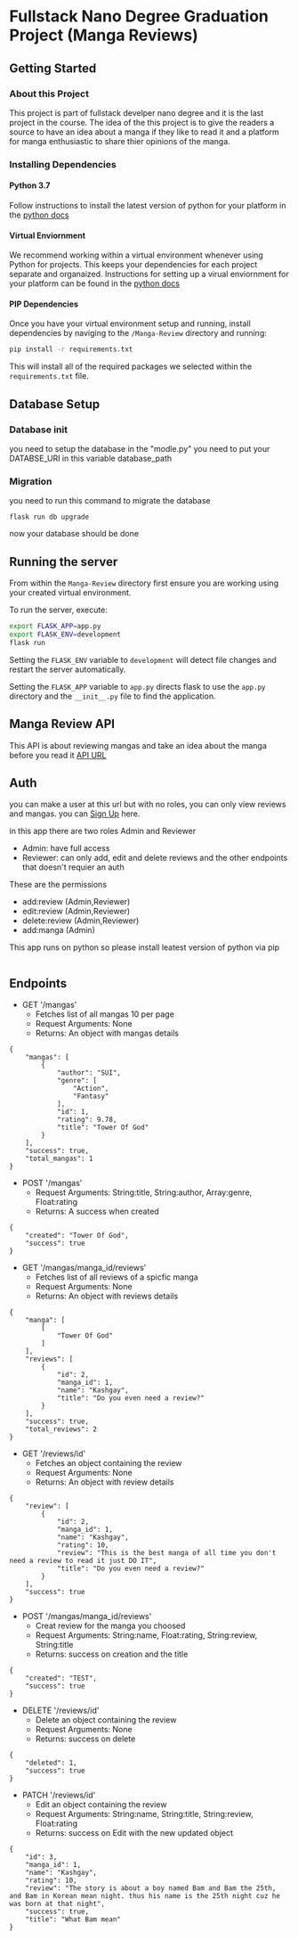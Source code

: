# Fullstack Nano Degree Graduation Project (Manga Reviews)

## Getting Started

### About this Project 

This project is part of fullstack develper nano degree and it is the last project in the course.
The idea of the this project is to give the readers a source to have an idea about a manga if they like to read it
and a platform for manga enthusiastic to share thier opinions of the manga.

### Installing Dependencies

#### Python 3.7

Follow instructions to install the latest version of python for your platform in the [python docs](https://docs.python.org/3/using/unix.html#getting-and-installing-the-latest-version-of-python)

#### Virtual Enviornment

We recommend working within a virtual environment whenever using Python for projects. This keeps your dependencies for each project separate and organaized. Instructions for setting up a virual enviornment for your platform can be found in the [python docs](https://packaging.python.org/guides/installing-using-pip-and-virtual-environments/)

#### PIP Dependencies

Once you have your virtual environment setup and running, install dependencies by naviging to the `/Manga-Review` directory and running:

```bash
pip install -r requirements.txt
```
This will install all of the required packages we selected within the `requirements.txt` file.

## Database Setup

### Database init

you need to setup the database in the "modle.py" you need to put your DATABSE_URI in this variable database_path

### Migration

you need to run this command to migrate the database 
```
flask run db upgrade
```
now your database should be done

## Running the server

From within the `Manga-Review` directory first ensure you are working using your created virtual environment.

To run the server, execute:

```bash
export FLASK_APP=app.py
export FLASK_ENV=development
flask run
```
Setting the `FLASK_ENV` variable to `development` will detect file changes and restart the server automatically.

Setting the `FLASK_APP` variable to `app.py` directs flask to use the `app.py` directory and the `__init__.py` file to find the application. 

## Manga Review API 

This API is about reviewing mangas and take an idea about the manga before you read it
[API URL](https://manga-reviews.herokuapp.com/mangas)

## Auth
you can make a user at this url but with no roles, you can only view reviews and mangas. you can 
[Sign Up](https://kashgary1.auth0.com/authorize?audience=mangareview&response_type=token&client_id=uphmj7bMT1NIkIMgLkBXvb3ztxmkmLJ6&redirect_uri=https://manga-reviews.herokuapp.com/) here.

in this app there are two roles Admin and Reviewer 
- Admin: have full access
- Reviewer: can only add, edit and delete reviews and the other endpoints that doesn't requier an auth

These are the permissions 	
- add:review (Admin,Reviewer)		
- edit:review (Admin,Reviewer)
- delete:review (Admin,Reviewer)
- add:manga (Admin)

This app runs on python so please install leatest version of python via pip
```

```
## Endpoints

- GET '/mangas'
    - Fetches list of all mangas 10 per page
    - Request Arguments: None
    - Returns: An object with mangas details
```
{
    "mangas": [
        {
            "author": "SUI",
            "genre": [
                "Action",
                "Fantasy"
            ],
            "id": 1,
            "rating": 9.78,
            "title": "Tower Of God"
        }
    ],
    "success": true,
    "total_mangas": 1
}
```

- POST '/mangas'
    - Request Arguments: String:title, String:author, Array:genre, Float:rating
    - Returns: A success when created 
```
{
    "created": "Tower Of God",
    "success": true
}
```

- GET '/mangas/manga_id/reviews'
    - Fetches list of all reviews of a spicfic manga
    - Request Arguments: None
    - Returns: An object with reviews details
```
{
    "manga": [
        [
            "Tower Of God"
        ]
    ],
    "reviews": [
        {
            "id": 2,
            "manga_id": 1,
            "name": "Kashgay",
            "title": "Do you even need a review?"
        }
    ],
    "success": true,
    "total_reviews": 2
}
```

- GET '/reviews/id' 
    - Fetches an object containing the review
    - Request Arguments: None
    - Returns: An object with review details
```
{
    "review": [
        {
            "id": 2,
            "manga_id": 1,
            "name": "Kashgay",
            "rating": 10,
            "review": "This is the best manga of all time you don't need a review to read it just DO IT",
            "title": "Do you even need a review?"
        }
    ],
    "success": true
}
```

- POST '/mangas/manga_id/reviews'
    - Creat review for the manga you choosed
    - Request Arguments: String:name, Float:rating, String:review, String:title
    - Returns: success on creation and the title
```
{
    "created": "TEST",
    "success": true
}
```

- DELETE '/reviews/id'
    - Delete an object containing the review
    - Request Arguments: None
    - Returns: success on delete
```
{
    "deleted": 1,
    "success": true
}
```

- PATCH '/reviews/id' 
    - Edit an object containing the review
    - Request Arguments: String:name, String:title, String:review, Float:rating
    - Returns: success on Edit with the new updated object
```
{
    "id": 3,
    "manga_id": 1,
    "name": "Kashgay",
    "rating": 10,
    "review": "The story is about a boy named Bam and Bam the 25th, and Bam in Korean mean night. thus his name is the 25th night cuz he was born at that night",
    "success": true,
    "title": "What Bam mean"
}
```